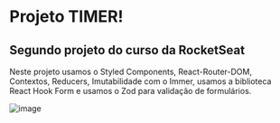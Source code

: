 
# Projeto TIMER!

## Segundo projeto do curso da RocketSeat

Neste projeto usamos o Styled Components, React-Router-DOM, Contextos, Reducers, Imutabilidade com o Immer, usamos a biblioteca React Hook Form e usamos o Zod para validação de formulários.

![image](https://github.com/LeticiaRosa/02-ignite-timer/assets/37852713/824b56da-b32d-4819-aaff-392112a182cf)



